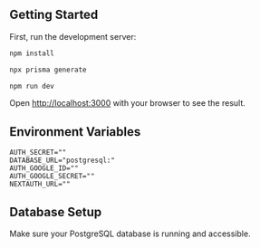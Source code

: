 ## Getting Started

First, run the development server:

```bash
npm install
```

```bash
npx prisma generate
```

```bash
npm run dev
```

Open [http://localhost:3000](http://localhost:3000) with your browser to see the result.


## Environment Variables
```env
AUTH_SECRET=""
DATABASE_URL="postgresql:"
AUTH_GOOGLE_ID=""
AUTH_GOOGLE_SECRET=""
NEXTAUTH_URL=""
```

## Database Setup
Make sure your PostgreSQL database is running and accessible.
